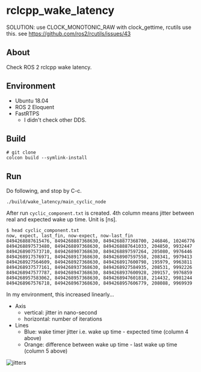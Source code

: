 rclcpp_wake_latency
====

SOLUTION: use CLOCK_MONOTONIC_RAW with clock_gettime, rcutils use this. see https://github.com/ros2/rcutils/issues/43


## About
Check ROS 2 rclcpp wake latency.

## Environment
- Ubuntu 18.04
- ROS 2 Eloquent
- FastRTPS
  - I didn't check other DDS.

## Build

```
# git clone
colcon build --symlink-install
```

## Run
Do following, and stop by C-c.

```
./build/wake_latency/main_cyclic_node
```

After run `cyclic_component.txt` is created.
4th column means jitter between real and expected wake up time.
Unit is [ns].

```
$ head cyclic_component.txt
now, expect, last_fin, now-expect, now-last_fin
8494268887615476, 8494268887368630, 8494268877368700, 246846, 10246776
8494268897573480, 8494268897368630, 8494268887641033, 204850, 9932447
8494268907573710, 8494268907368630, 8494268897597264, 205080, 9976446
8494268917576971, 8494268917368630, 8494268907597558, 208341, 9979413
8494268927564609, 8494268927368630, 8494268917600798, 195979, 9963811
8494268937577161, 8494268937368630, 8494268927584935, 208531, 9992226
8494268947577787, 8494268947368630, 8494268937600928, 209157, 9976859
8494268957583062, 8494268957368630, 8494268947601818, 214432, 9981244
8494268967576718, 8494268967368630, 8494268957606779, 208088, 9969939
```

In my environment, this increased linearly...
- Axis
  - vertical: jitter in nano-second
  - horizontal: number of iterations
- Lines
  - Blue: wake timer jitter i.e. wake up time - expected time (column 4 above)
  - Orange: difference between wake up time - last wake up time (column 5 above)

![jitters](https://user-images.githubusercontent.com/60122040/76944087-c2ca8900-6943-11ea-98fe-8b56401afc9a.png)
